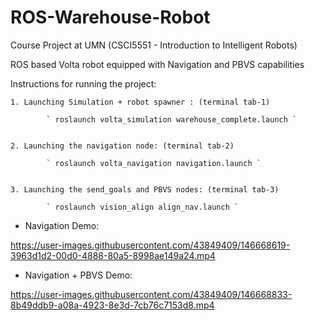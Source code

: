 # ROS-Warehouse-Robot
Course Project at UMN (CSCI5551 - Introduction to Intelligent Robots)

ROS based Volta robot equipped with Navigation and PBVS capabilities

Instructions for running the project: 

	1. Launching Simulation + robot spawner : (terminal tab-1)

			` roslaunch volta_simulation warehouse_complete.launch `


	2. Launching the navigation node: (terminal tab-2) 

			` roslaunch volta_navigation navigation.launch `
			

	3. Launching the send_goals and PBVS nodes: (terminal tab-3)

			` roslaunch vision_align align_nav.launch `

* Navigation Demo:

https://user-images.githubusercontent.com/43849409/146668619-3963d1d2-00d0-4888-80a5-8998ae149a24.mp4

* Navigation + PBVS Demo:

https://user-images.githubusercontent.com/43849409/146668833-8b49ddb9-a08a-4923-8e3d-7cb76c7153d8.mp4

